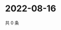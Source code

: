# 2022-08-16

共 0 条

<!-- BEGIN WEIBO -->
<!-- 最后更新时间 Tue Aug 16 2022 01:14:43 GMT+0800 (China Standard Time) -->

<!-- END WEIBO -->
